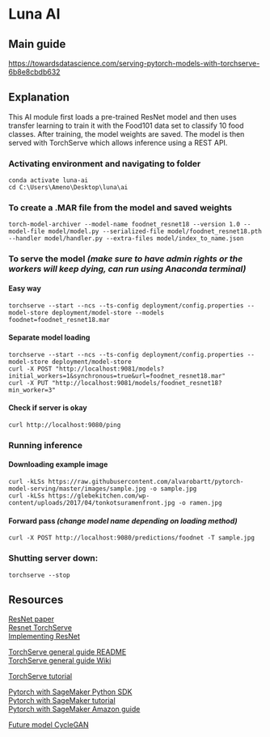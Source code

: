 # Luna AI

## Main guide

https://towardsdatascience.com/serving-pytorch-models-with-torchserve-6b8e8cbdb632

## Explanation

This AI module first loads a pre-trained ResNet model and then uses transfer learning to train it with the Food101 data set to classify 10 food classes. After training, the model weights are saved. The model is then served with TorchServe which allows inference using a REST API.

### Activating environment and navigating to folder

```
conda activate luna-ai
cd C:\Users\Ameno\Desktop\luna\ai
```

### To create a .MAR file from the model and saved weights

```
torch-model-archiver --model-name foodnet_resnet18 --version 1.0 --model-file model/model.py --serialized-file model/foodnet_resnet18.pth --handler model/handler.py --extra-files model/index_to_name.json
```

### To serve the model _(make sure to have admin rights or the workers will keep dying, can run using Anaconda terminal)_

#### Easy way

```
torchserve --start --ncs --ts-config deployment/config.properties --model-store deployment/model-store --models foodnet=foodnet_resnet18.mar
```

#### Separate model loading

```
torchserve --start --ncs --ts-config deployment/config.properties --model-store deployment/model-store
curl -X POST "http://localhost:9081/models?initial_workers=1&synchronous=true&url=foodnet_resnet18.mar"
curl -X PUT "http://localhost:9081/models/foodnet_resnet18?min_worker=3"
```

#### Check if server is okay

`curl http://localhost:9080/ping`

### Running inference

#### Downloading example image

```
curl -kLSs https://raw.githubusercontent.com/alvarobartt/pytorch-model-serving/master/images/sample.jpg -o sample.jpg
curl -kLSs https://glebekitchen.com/wp-content/uploads/2017/04/tonkotsuramenfront.jpg -o ramen.jpg
```

#### Forward pass _(change model name depending on loading method)_

`curl -X POST http://localhost:9080/predictions/foodnet -T sample.jpg`

### Shutting server down:

`torchserve --stop`

## Resources

[ResNet paper](https://arxiv.org/pdf/1512.03385.pdf)  
[Resnet TorchServe](https://github.com/pytorch/serve/tree/master/examples/image_classifier/resnet_18)  
[Implementing ResNet](https://towardsdatascience.com/residual-network-implementing-resnet-a7da63c7b278)  

[TorchServe general guide README](https://github.com/pytorch/serve/blob/master/README.md)  
[TorchServe general guide Wiki](https://pytorch.org/serve/server.html)  

[TorchServe tutorial](https://rubikscode.net/2020/06/22/pytorch-for-beginners-deploying-models-with-torchserve/)  

[Pytorch with SageMaker Python SDK](https://sagemaker.readthedocs.io/en/stable/frameworks/pytorch/using_pytorch.html#serve-a-pytorch-model)  
[Pytorch with SageMaker tutorial](https://samuelabiodun.medium.com/how-to-deploy-a-pytorch-model-on-sagemaker-aa9a38a277b6)  
[Pytorch with SageMaker Amazon guide](https://docs.aws.amazon.com/sagemaker/latest/dg/pytorch.html)  

[Future model CycleGAN](https://openaccess.thecvf.com/content_ICCV_2017/papers/Zhu_Unpaired_Image-To-Image_Translation_ICCV_2017_paper.pdf)